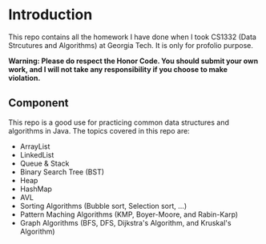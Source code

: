 # Introduction
This repo contains all the homework I have done when I took CS1332 (Data Strcutures and Algorithms) at Georgia Tech. 
It is only for profolio purpose.

**Warning: Please do respect the Honor Code. You should submit your own work, and I will not take any responsibility
if you choose to make violation.**

## Component
This repo is a good use for practicing common data structures and algorithms in Java. The topics covered in this repo are:

* ArrayList
* LinkedList
* Queue & Stack
* Binary Search Tree (BST)
* Heap
* HashMap
* AVL
* Sorting Algorithms (Bubble sort, Selection sort, ...)
* Pattern Maching Algorithms (KMP, Boyer-Moore, and Rabin-Karp)
* Graph Algorithms (BFS, DFS, Dijkstra's Algorithm, and Kruskal's Algorithm)



